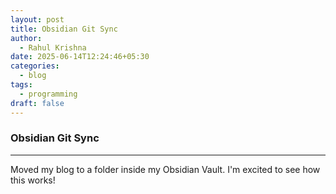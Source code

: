 ```yaml
---
layout: post
title: Obsidian Git Sync
author:
  - Rahul Krishna
date: 2025-06-14T12:24:46+05:30
categories:
  - blog
tags:
  - programming
draft: false
---
```

### Obsidian Git Sync
---
Moved my blog to a folder inside my Obsidian Vault. I'm excited to see how this works!